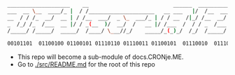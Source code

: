 ```sh
____________________    __                           ______  ____________
___  __ \__  ____/_ |  / /_____________________   __ ___   |/  /__  ____/
__  / / /_  __/  __ | / /__  ___/  _ \_  ___/_ | / / __  /|_/ /__  __/   
_  /_/ /_  /___  __ |/ / _(__  )/  __/  /   __ |/ /___  /  / / _  /___   
/_____/ /_____/  _____/  /____/ \___//_/    _____/_(_)_/  /_/  /_____/   
                                                                        
00101101  01100100 01100101 01110110 01110011 01100101  01110010  01110110 
```

- This repo will become a sub-module of docs.CRONje.ME.
- Go to [./src/README.md](./src/README.md) for the root of this repo